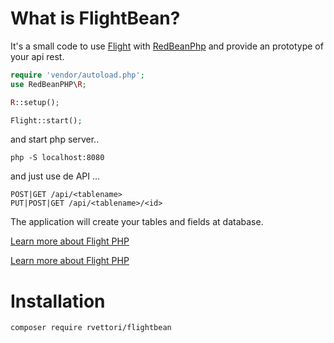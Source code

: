 # What is FlightBean?

It's a small code to use [Flight](http://flightphp.com) with [RedBeanPhp](http://redbeanphp.com) and
provide an prototype of your api rest.

```php
require 'vendor/autoload.php';
use RedBeanPHP\R;

R::setup();

Flight::start();
```
and start php server..
```
php -S localhost:8080
```

and just use de API ...
```
POST|GET /api/<tablename>
PUT|POST|GET /api/<tablename>/<id>
```

The application will create your tables and fields at database.

[Learn more about Flight PHP](http://flightphp.com/learn)

[Learn more about Flight PHP](http://redbeanphp.com)

# Installation


```
composer require rvettori/flightbean
```
